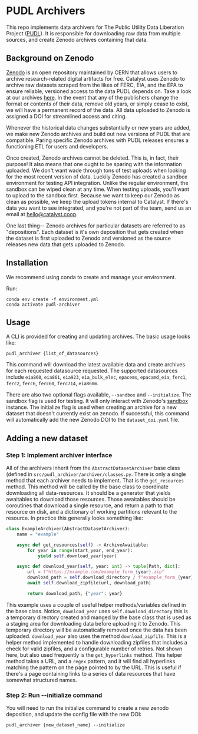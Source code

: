 # PUDL Archivers

This repo implements data archivers for The Public Utility Data Liberation Project
([PUDL](https://github.com/catalyst-cooperative/pudl)). It is responsible for downloading
raw data from multiple sources, and create Zenodo archives containing that data.

## Background on Zenodo

[Zenodo](https://zenodo.org/) is an open repository maintained by CERN that allows users
to archive research-related digital artifacts for free. Catalyst uses Zenodo to archive
raw datasets scraped from the likes of FERC, EIA, and the EPA to ensure reliable,
versioned access to the data PUDL depends on. Take a look at our archives
[here](https://zenodo.org/communities/catalyst-cooperative/?page=1&size=20). In the
event that any of the publishers change the format or contents of their data, remove old
years, or simply cease to exist, we will have a permanent record of the data. All data
uploaded to Zenodo is assigned a DOI for streamlined access and citing.

Whenever the historical data changes substantially or new years are added, we make new
Zenodo archives and build out new versions of PUDL that are compatible. Paring specific
Zenodo archives with PUDL releases ensures a functioning ETL for users and developers.

Once created, Zenodo archives cannot be deleted. This is, in fact, their purpose! It
also means that one ought to be sparing with the information uploaded. We don't want
wade through tons of test uploads when looking for the most recent version of data.
Luckily Zenodo has created a sandbox environment for testing API integration. Unlike the
regular environment, the sandbox can be wiped clean at any time. When testing uploads,
you'll want to upload to the sandbox first. Because we want to keep our Zenodo as clean
as possible, we keep the upload tokens internal to Catalyst. If there's data you want to
see integrated, and you're not part of the team, send us an email at
hello@catalyst.coop.

One last thing-- Zenodo archives for particular datasets are referred to as
"depositions". Each dataset is it's own deposition that gets created when the dataset is
first uploaded to Zenodo and versioned as the source releases new data that gets
uploaded to Zenodo.


## Installation

We recommend using conda to create and manage your environment.

Run:
```
conda env create -f environment.yml
conda activate pudl-archiver
```

## Usage

A CLI is provided for creating and updating archives. The basic usage looks like:

```
pudl_archiver {list_of_datasources}
```

This command will download the latest available data and create archives for each
requested datasource requested. The supported datasources include `eia860`, `eia861`, `eia923`,
`eia_bulk_elec`, `epacems`, `epacamd_eia`, `ferc1`, `ferc2`, `ferc6`, `ferc60`,
`ferc714`, `eia860m`.

There are also two optional flags available, `--sandbox` and `--initialize`. The
sandbox flag is used for testing. It will only interact with Zenodo's
[sandbox](https://sandbox.zenodo.org/) instance. The initialize flag is used when
creating an archive for a new dataset that doesn't currently exist on zenodo.
If successful, this command will automatically add the new Zenodo DOI to the
`dataset_doi.yaml` file.


## Adding a new dataset
### Step 1: Implement archiver interface
All of the archivers inherit from the `AbstractDatasetArchiver` base class (defined
in `src/pudl_archiver/archiver/classes.py`. There is only a single method that each
archiver needs to implement. That is the `get_resources` method. This method will be
called by the base class to coordinate downloading all data-resources. It should be
a generator that yields awaitables to download those resources. Those awaitables
should be coroutines that download a single resource, and return a path to that
resource on disk, and a dictionary of working partitions relevant to the resource.
In practice this generally looks something like:

```py
class ExampleArchiver(AbstractDatasetArchiver):
    name = "example"

    async def get_resources(self) -> ArchiveAwaitable:
        for year in range(start_year, end_year):
            yield self.download_year(year)

    async def download_year(self, year: int) -> tuple[Path, dict]:
        url = f"https://example.com/example_form_{year}.zip"
        download_path = self.download_directory / f"example_form_{year}.zip"
        await self.download_zipfile(url, download_path)

        return download_path, {"year": year}
```

This example uses a couple of useful helper methods/variables defined in the base
class. Notice, `download_year` uses `self.download_directory` this is a temporary
directory created and manged by the base class that is used as a staging area for
downloading data before uploading it to Zenodo. This temporary directory will be
automatically removed once the data has been uploaded. `download_year` also uses the
method `download_zipfile`. This is a helper method implemented to handle downloading
zipfiles that includes a check for valid zipfiles, and a configurable number of
retries. Not shown here, but also used frequently is the `get_hyperlinks` method.
This helper method takes a URL, and a `regex` pattern, and it will find all
hyperlinks matching the pattern on the page pointed to by the URL. This is useful if
there's a page containing links to a series of data resources that have somewhat
structured names.

### Step 2: Run --initialize command
You will need to run the initialize command to create a new zenodo deposition, and
update the config file with the new DOI:

```
pudl_archiver {new_dataset_name} --initialize
```

